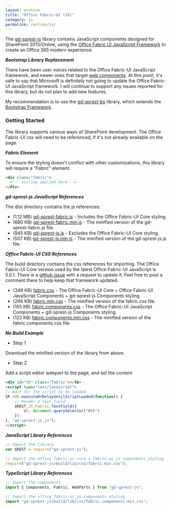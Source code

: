 ```yaml
---
layout: archive
title: "Office Fabric-UI (JS)"
category: js
permalink: /extras/js/
---
```

The [gd-sprest-js](https://github.com/gunjandatta/sprest-js) library contains JavaScript components designed for SharePoint 2013/Online, using the [Office Fabric UI JavaScript Framework](https://dev.office.com/fabric-js) to create an Office 365 modern experience.

**_Bootstrap Library Replacement_**

There have been user voices related to the Office Fabric-UI JavaScript framework, and newer ones that target [web components](https://sharepoint.uservoice.com/forums/329220-sharepoint-dev-platform/suggestions/35100433-office-ui-fabric-as-web-components). At this point, it's safe to say that Microsoft is definitely not going to update the Office Fabric-UI JavaScript framework. I will continue to support any issues reported for this library, but do not plan to add new features.

My recommendation is to use the [gd-sprest-bs](../bs) library, which extends the [Bootstrap Framework](https://getbootstrap.com).

### Getting Started

The library supports various ways of SharePoint development. The Office Fabric-UI css will need to be referenced, if it's not already available on the page.

**_Fabric Element_**

To ensure the styling doesn't conflict with other customizations, this library will require a "Fabric" element.
```html
<div class="fabric">
  <!-- styling applied here -->
</div>
```

**_gd-sprest-js JavaScript References_**

The dist directory contains the js references:

- (1.12 MB) [gd-sprest-fabric.js](https://raw.githubusercontent.com/gunjandatta/sprest-js/master/dist/gd-sprest-fabric.js) - Includes the Office Fabric-UI Core styling.
- (680 KB) [gd-sprest-fabric.min.js](https://raw.githubusercontent.com/gunjandatta/sprest-js/master/dist/gd-sprest-fabric.min.js) - The minified version of the gd-sprest-fabric.js file.
- (945 KB) [gd-sprest-js.js](https://raw.githubusercontent.com/gunjandatta/sprest-js/master/dist/gd-sprest-js.js) - Excludes the Office Fabric-UI Core styling.
- (507 KB) [gd-sprest-js.min.js](https://raw.githubusercontent.com/gunjandatta/sprest-js/master/dist/gd-sprest-js.min.js) - The minified version of the gd-sprest-js.js file.

**_Office Fabric-UI CSS References_**

The build directory contains the css references for importing. The Office Fabric-UI Core version used by the latest Office Fabric-UI JavaScript is 5.0.1. There is a [github issue](https://github.com/OfficeDev/office-ui-fabric-js/issues/346) with a request to update it. Feel free to post a comment there to help keep that framework updated.

- (349 KB) [fabric.css](https://raw.githubusercontent.com/gunjandatta/sprest-js/master/dist/fabric.css) - The Office Fabric-UI Core + Office Fabric-UI JavaScript Components + gd-sprest-js Components styling.
- (294 KB) [fabric.min.css](https://raw.githubusercontent.com/gunjandatta/sprest-js/master/dist/fabric.min.css) - The minified version of the fabric.css file.
- (155 KB) [fabric.components.css](https://raw.githubusercontent.com/gunjandatta/sprest-js/master/dist/fabric.components.css) - The Office Fabric-UI JavaScript Components + gd-sprest-js Components styling.
- (122 KB) [fabric.components.min.css](https://raw.githubusercontent.com/gunjandatta/sprest-js/master/dist/fabric.components.min.css) - The minified version of the fabric.components.css file.

**_No Build Example_**

- Step 1

Download the minified version of the library from above.

- Step 2

Add a script editor webpart to the page, and set the content

```html
<div id="tb" class="fabric"></tb>
<script type="text/javascript">
// Wait for the script to be loaded
SP.SOD.executeOrDelayUntilScriptLoaded(function() {
    // Render a text field
    $REST.JS.Fabric.TextField({
        el: document.querySelector("#tb")
    });
}, "gd-sprest-js.js");
</script>
```

**_JavaScript Library References_**

```js
// Import the library
var $REST = require("gd-sprest-js");

// Import the office fabric-ui core + fabric-ui js components styling
require("gd-sprest-js/build/lib/css/fabric.min.css");
```

**_TypeScript Library References_**

```ts
// Import the components
import { Components, Fabric, WebParts } from "gd-sprest-js";

// Import the office fabric-ui js components styling
import "gd-sprest-js/build/lib/css/fabric.components.min.css";
```